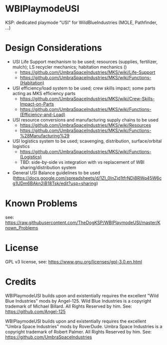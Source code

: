 # WBIPlaymodeUSI
KSP: dedicated playmode "USI" for WildBlueIndustries (MOLE, Pathfinder, ...)

# Design Considerations
* USI Life Support mechanism to be used; resources (supplies, fertilizer, mulch); LS recycler mechanics; habitation mechanics ()
   - https://github.com/UmbraSpaceIndustries/MKS/wiki/Life-Support
   - https://github.com/UmbraSpaceIndustries/MKS/wiki/Functions-(Habitation)   
* USI efficiency/load system to be used; crew skills impact; some parts acting as MKS efficiency parts 
   - https://github.com/UmbraSpaceIndustries/MKS/wiki/Crew-Skills-Impact-on-Parts
   - https://github.com/UmbraSpaceIndustries/MKS/wiki/Functions-(Efficiency-and-Load)
* USI resource conversions and manufacturing supply chains to be used
   - https://github.com/UmbraSpaceIndustries/MKS/wiki/Resources
   - https://github.com/UmbraSpaceIndustries/MKS/wiki/Functions-%28Manufacturing%29
* USI logistics system to be used; scavenging, distribution, surface/orbital logistics
   - https://github.com/UmbraSpaceIndustries/MKS/wiki/Functions-(Logistics)
   - TBD: side-by-side vs integration with vs replacement of WBI sharing/distribution system   
* General USI Balance guidelines to be used (https://docs.google.com/spreadsheets/d/1ZI_0InZjd1tfrNDj8RWq45W6cg1UDm6BAkn2jB18Tsk/edit?usp=sharing)

# Known Problems
see: https://raw.githubusercontent.com/TheDogKSP/WBIPlaymodeUSI/master/Known_Problems

# License
GPL v3 license, see: https://www.gnu.org/licenses/gpl-3.0.en.html

# Credits
WBIPlaymodeUSI builds upon and existentially requires the excellent "Wild Blue Industries" mods by Angel-125. Wild Blue Industries is a copyright trademark of Michael Billard. All Rights Reserved by him. See: https://github.com/Angel-125

WBIPlaymodeUSI builds upon and existentially requires the excellent "Umbra Space Industries" mods by RoverDude. Umbra Space Industries is a copyright trademark of Robert Palmer. All Rights Reserved by him. See: https://github.com/UmbraSpaceIndustries
